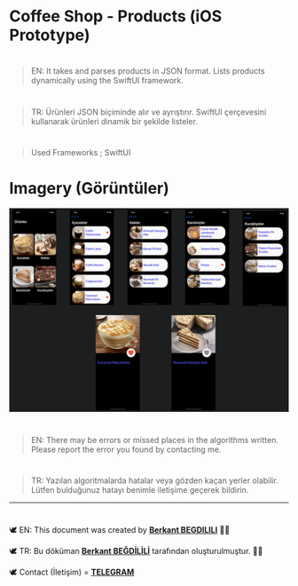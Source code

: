 # Coffee Shop - Products (iOS Prototype)

#
> EN: It takes and parses products in JSON format. Lists products dynamically using the SwiftUI framework.
#
> TR: Ürünleri JSON biçiminde alır ve ayrıştırır. SwiftUI çerçevesini kullanarak ürünleri dinamik bir şekilde listeler.

#
> Used Frameworks ; SwiftUI


# Imagery (Görüntüler)
![run1](https://github.com/berkantbegdilili/CoffeeShop-Products/blob/master/img/urunler.png)


#
> EN: There may be errors or missed places in the algorithms written. Please report the error you found by contacting me.
#
> TR: Yazılan algoritmalarda hatalar veya gözden kaçan yerler olabilir. Lütfen bulduğunuz hatayı benimle iletişime geçerek bildirin.

________________________________
#
🕊 EN: This document was created by [**Berkant BEGDILILI**](https://www.linkedin.com/in/berkantbegdilili/ "LinkedIN: berkantbegdilili")  ✌🏼

🕊 TR: Bu döküman [**Berkant BEĞDİLİLİ**](https://www.linkedin.com/in/berkantbegdilili/ "LinkedIN: berkantbegdilili") tarafından oluşturulmuştur. ✌🏼

🕊 Contact (İletişim) = [**TELEGRAM**](https://t.me/berkantbegdilili/ "Telegram: @berkantbegdilili")




